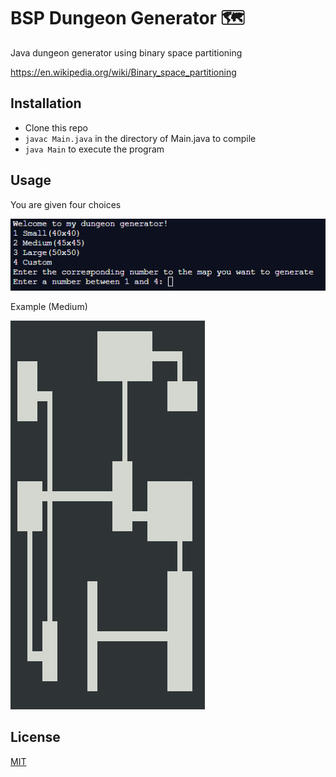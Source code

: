 # BSP Dungeon Generator 🗺️

Java dungeon generator using binary space partitioning

https://en.wikipedia.org/wiki/Binary_space_partitioning

## Installation

- Clone this repo
- `javac Main.java` in the directory of Main.java to compile
- `java Main` to execute the program

## Usage

You are given four choices

![Alt Text](https://github.com/777mlHg/BSP-Dungeon-Generator/blob/master/images/readme/choices.png)

Example (Medium)

![Alt Text](https://github.com/777mlHg/BSP-Dungeon-Generator/blob/master/images/readme/example_output.png)

## License

[MIT](https://choosealicense.com/licenses/mit/)
